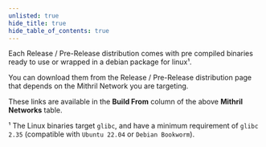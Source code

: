 ```yaml
---
unlisted: true
hide_title: true
hide_table_of_contents: true
---
```


Each Release / Pre-Release distribution comes with pre compiled binaries ready to use or wrapped in a debian package
for linux¹.

You can download them from the Release / Pre-Release distribution page that depends on the Mithril Network you
are targeting.

These links are available in the **Build From** column of the above **Mithril Networks** table.

¹ The Linux binaries target `glibc`, and have a minimum requirement of `glibc 2.35` (compatible with `Ubuntu 22.04`
or `Debian Bookworm`). 